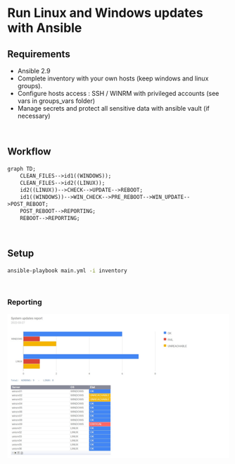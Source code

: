 # Run Linux and Windows updates with Ansible

## Requirements
- Ansible 2.9
- Complete inventory with your own hosts (keep windows and linux groups).
- Configure hosts access : SSH / WINRM with privileged accounts (see vars in groups_vars folder)
- Manage secrets and protect all sensitive data with ansible vault (if necessary)

&nbsp;

## Workflow
```mermaid
graph TD;
    CLEAN_FILES-->id1((WINDOWS));
    CLEAN_FILES-->id2((LINUX));
    id2((LINUX))-->CHECK-->UPDATE-->REBOOT;
    id1((WINDOWS))-->WIN_CHECK-->PRE_REBOOT-->WIN_UPDATE-->POST_REBOOT;
    POST_REBOOT-->REPORTING;
    REBOOT-->REPORTING;
```

&nbsp;
  
## Setup
```bash
ansible-playbook main.yml -i inventory
```

&nbsp;
  
### Reporting

  ![alt text](https://github.com/kenybapin/ansible-sys-updates/blob/main/misc/report.jpg?raw=true)
